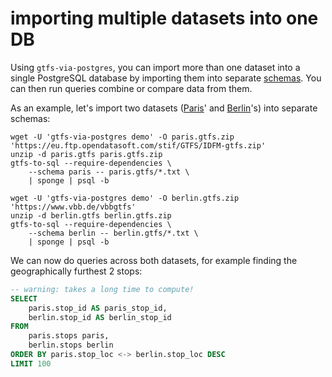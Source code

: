 # importing multiple datasets into one DB

Using `gtfs-via-postgres`, you can import more than one dataset into a single PostgreSQL database by importing them into separate [schemas](https://www.postgresql.org/docs/14/ddl-schemas.html). You can then run queries combine or compare data from them.

As an example, let's import two datasets ([Paris](https://en.wikipedia.org/wiki/Île-de-France_Mobilités)' and [Berlin](https://en.wikipedia.org/wiki/Verkehrsverbund_Berlin-Brandenburg)'s) into separate schemas:

```shell
wget -U 'gtfs-via-postgres demo' -O paris.gtfs.zip 'https://eu.ftp.opendatasoft.com/stif/GTFS/IDFM-gtfs.zip'
unzip -d paris.gtfs paris.gtfs.zip
gtfs-to-sql --require-dependencies \
	--schema paris -- paris.gtfs/*.txt \
	| sponge | psql -b

wget -U 'gtfs-via-postgres demo' -O berlin.gtfs.zip 'https://www.vbb.de/vbbgtfs'
unzip -d berlin.gtfs berlin.gtfs.zip
gtfs-to-sql --require-dependencies \
	--schema berlin -- berlin.gtfs/*.txt \
	| sponge | psql -b
```

We can now do queries across both datasets, for example finding the geographically furthest 2 stops:

```sql
-- warning: takes a long time to compute!
SELECT
	paris.stop_id AS paris_stop_id,
	berlin.stop_id AS berlin_stop_id
FROM
	paris.stops paris,
	berlin.stops berlin
ORDER BY paris.stop_loc <-> berlin.stop_loc DESC
LIMIT 100
```

